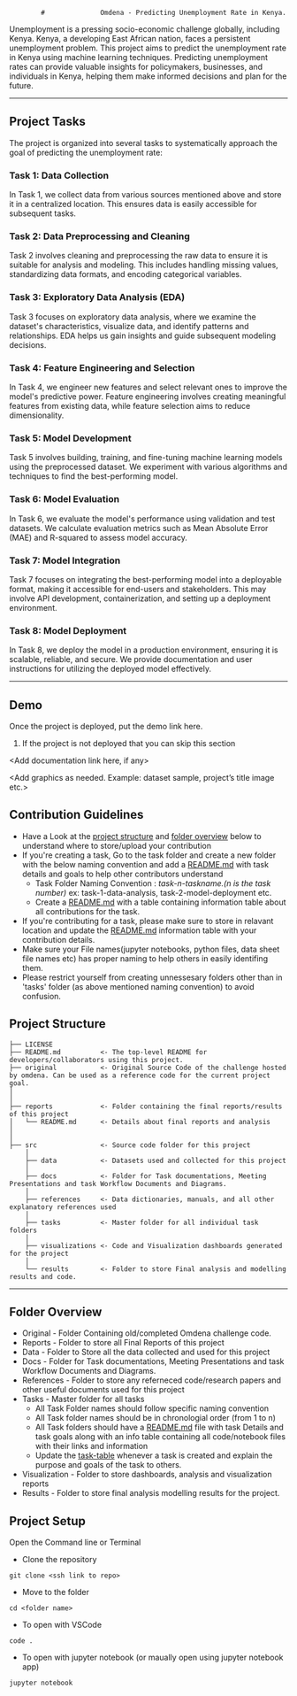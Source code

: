             #              Omdena - Predicting Unemployment Rate in Kenya.

Unemployment is a pressing socio-economic challenge globally, including Kenya. Kenya, a developing East African nation, faces a persistent unemployment problem. 
This project aims to predict the unemployment rate in Kenya using machine learning techniques. Predicting unemployment rates can provide valuable insights for policymakers, businesses, and individuals in Kenya, helping them make informed decisions and plan for the future.


-----


## Project Tasks
The project is organized into several tasks to systematically approach the goal of predicting the unemployment rate:

###  Task 1: Data Collection
In Task 1, we collect data from various sources mentioned above and store it in a centralized location. This ensures data is easily accessible for subsequent tasks.

###  Task 2: Data Preprocessing and Cleaning
Task 2 involves cleaning and preprocessing the raw data to ensure it is suitable for analysis and modeling. This includes handling missing values, standardizing data formats, and encoding categorical variables.

###  Task 3: Exploratory Data Analysis (EDA)
Task 3 focuses on exploratory data analysis, where we examine the dataset's characteristics, visualize data, and identify patterns and relationships. EDA helps us gain insights and guide subsequent modeling decisions.

###  Task 4: Feature Engineering and Selection
In Task 4, we engineer new features and select relevant ones to improve the model's predictive power. Feature engineering involves creating meaningful features from existing data, while feature selection aims to reduce dimensionality.

###  Task 5: Model Development
Task 5 involves building, training, and fine-tuning machine learning models using the preprocessed dataset. We experiment with various algorithms and techniques to find the best-performing model.

###  Task 6: Model Evaluation
In Task 6, we evaluate the model's performance using validation and test datasets. We calculate evaluation metrics such as Mean Absolute Error (MAE) and R-squared to assess model accuracy.

###  Task 7: Model Integration
Task 7 focuses on integrating the best-performing model into a deployable format, making it accessible for end-users and stakeholders. This may involve API development, containerization, and setting up a deployment environment.

###  Task 8: Model Deployment
In Task 8, we deploy the model in a production environment, ensuring it is scalable, reliable, and secure. We provide documentation and user instructions for utilizing the deployed model effectively.


-----


## Demo

Once the project is deployed, put the demo link here.

1. If the project is not deployed that you can skip this section

<Add documentation link here, if any>

<Add graphics as needed. Example: dataset sample, project’s title image etc.>

## Contribution Guidelines

- Have a Look at the [project structure](https://www.notion.so/Omdena-Project-Name-cd33d5b0bd5a4f7ba45c046478daa3f9?pvs=21) and [folder overview](https://www.notion.so/Omdena-Project-Name-cd33d5b0bd5a4f7ba45c046478daa3f9?pvs=21) below to understand where to store/upload your contribution
- If you're creating a task, Go to the task folder and create a new folder with the below naming convention and add a [README.md](http://readme.md/) with task details and goals to help other contributors understand
    - Task Folder Naming Convention : *task-n-taskname.(n is the task number)* ex: task-1-data-analysis, task-2-model-deployment etc.
    - Create a [README.md](http://readme.md/) with a table containing information table about all contributions for the task.
- If you're contributing for a task, please make sure to store in relavant location and update the [README.md](http://readme.md/) information table with your contribution details.
- Make sure your File names(jupyter notebooks, python files, data sheet file names etc) has proper naming to help others in easily identifing them.
- Please restrict yourself from creating unnessesary folders other than in 'tasks' folder (as above mentioned naming convention) to avoid confusion.

## Project Structure

```
├── LICENSE
├── README.md          <- The top-level README for developers/collaborators using this project.
├── original           <- Original Source Code of the challenge hosted by omdena. Can be used as a reference code for the current project goal.
│
│
├── reports            <- Folder containing the final reports/results of this project
│   └── README.md      <- Details about final reports and analysis
│
│
├── src                <- Source code folder for this project
    │
    ├── data           <- Datasets used and collected for this project
    │
    ├── docs           <- Folder for Task documentations, Meeting Presentations and task Workflow Documents and Diagrams.
    │
    ├── references     <- Data dictionaries, manuals, and all other explanatory references used
    │
    ├── tasks          <- Master folder for all individual task folders
    │
    ├── visualizations <- Code and Visualization dashboards generated for the project
    │
    └── results        <- Folder to store Final analysis and modelling results and code.

```

---

## Folder Overview

- Original - Folder Containing old/completed Omdena challenge code.
- Reports - Folder to store all Final Reports of this project
- Data - Folder to Store all the data collected and used for this project
- Docs - Folder for Task documentations, Meeting Presentations and task Workflow Documents and Diagrams.
- References - Folder to store any referneced code/research papers and other useful documents used for this project
- Tasks - Master folder for all tasks
    - All Task Folder names should follow specific naming convention
    - All Task folder names should be in chronologial order (from 1 to n)
    - All Task folders should have a [README.md](http://readme.md/) file with task Details and task goals along with an info table containing all code/notebook files with their links and information
    - Update the [task-table](https://www.notion.so/omdenadocs/src/tasks/README.md#task-table) whenever a task is created and explain the purpose and goals of the task to others.
- Visualization - Folder to store dashboards, analysis and visualization reports
- Results - Folder to store final analysis modelling results for the project.

## Project Setup

<Add the project setup steps here. You can add more or less than the suggested ones.>

Open the Command line or Terminal

- Clone the repository

```
git clone <ssh link to repo>

```

- Move to the folder

```
cd <folder name>

```

- To open with VSCode

```
code .

```

- To open with jupyter notebook (or maually open using jupyter notebook app)

```
jupyter notebook

```